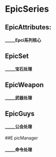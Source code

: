 # EpicSeries

## EpicAttributes:
#### _____Epci系列核心
## EpicSet
#### _____宝石处理
## EpicWeapon
#### _____武器处理
## EpicGuys
#### _____公会处理
##E picManager
#### _____命令处理
